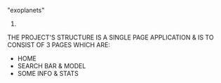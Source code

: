 "exoplanets" 

1.
THE PROJECT'S STRUCTURE IS A SINGLE PAGE APPLICATION & IS TO CONSIST OF 3 PAGES WHICH ARE:
- HOME
- SEARCH BAR & MODEL
- SOME INFO & STATS
